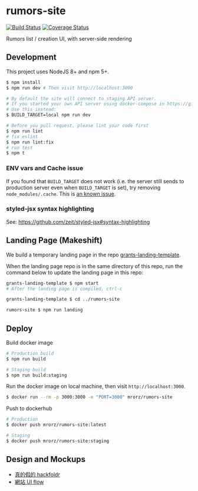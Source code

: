 # rumors-site

[![Build Status](https://travis-ci.org/cofacts/rumors-site.svg?branch=master)](https://travis-ci.org/cofacts/rumors-site) [![Coverage Status](https://coveralls.io/repos/github/cofacts/rumors-site/badge.svg?branch=master)](https://coveralls.io/github/cofacts/rumors-site?branch=master)

Rumors list / creation UI, with server-side rendering

## Development

This project uses NodeJS 8+ and npm 5+.

``` bash
$ npm install
$ npm run dev # Then visit http://localhost:3000

# By default the site will connect to staging API server.
# If you started your own API server using docker-compose in https://github.com/MrOrz/rumors-api,
# Use this instead:
$ BUILD_TARGET=local npm run dev

# Before you pull request, please lint your code first
$ npm run lint
# fix eslint
$ npm run lint:fix
# run test
$ npm t
```

### ENV vars and Cache issue

If you found that `BUILD_TARGET` does not work (i.e. the server still sends to production server even when `BUILD_TARGET` is set), try removing `node_modules/.cache`. This is [an known issue](https://github.com/zeit/next.js/issues/1103).

### styled-jsx syntax highlighting

See: https://github.com/zeit/styled-jsx#syntax-highlighting

## Landing Page (Makeshift)

We build a temporary landing page in the repo [grants-landing-template](github.com/cofacts/grants-landing-template).

When the landing page repo is in the same directory of this repo, run the command below to update the landing page in this repo:

``` bash
grants-landing-template $ npm start
# After the landing page is compiled, ctrl-c

grants-landing-template $ cd ../rumors-site

rumors-site $ npm run landing
```


## Deploy

Build docker image

``` bash
# Production build
$ npm run build

# Staging build
$ npm run build:staging
```

Run the docker image on local machine, then visit `http://localhost:3000`.

``` bash
$ docker run --rm -p 3000:3000 -e "PORT=3000" mrorz/rumors-site
```

Push to dockerhub
``` bash
# Production
$ docker push mrorz/rumors-site:latest

# Staging
$ docker push mrorz/rumors-site:staging
```

## Design and Mockups

* [真的假的 hackfoldr](http://beta.hackfoldr.org/rumors)
* [網站 UI flow](https://i.imgur.com/lxas2Ic.jpg)
